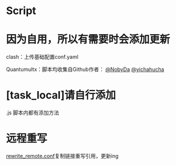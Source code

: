 # Script
# 因为自用，所以有需要时会添加更新
clash：上传基础配置conf.yaml

Quantumultx：脚本均收集自Github作者：
[@NobyDa](https://github.com/NobyDa)
[@yichahucha](https://github.com/yichahucha)

# [task_local]请自行添加
.js 脚本内都有添加方法

# 远程重写
[rewrite_remote.conf](https://raw.githubusercontent.com/gitk01n/Script/master/rewrite_remote.conf)复制链接重写引用，更新ing
